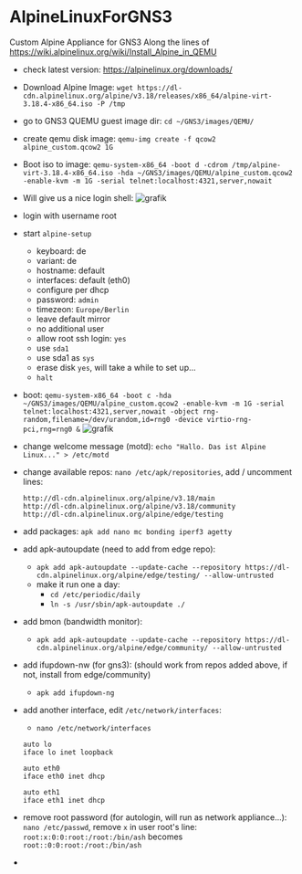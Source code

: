# AlpineLinuxForGNS3
Custom Alpine Appliance for GNS3
Along the lines of https://wiki.alpinelinux.org/wiki/Install_Alpine_in_QEMU

- check latest version: https://alpinelinux.org/downloads/
- Download Alpine Image: ```wget https://dl-cdn.alpinelinux.org/alpine/v3.18/releases/x86_64/alpine-virt-3.18.4-x86_64.iso -P /tmp```
- go to GNS3 QUEMU guest image dir: ```cd ~/GNS3/images/QEMU/```
- create qemu disk image: ```qemu-img create -f qcow2 alpine_custom.qcow2 1G```
- Boot iso to image: ```qemu-system-x86_64 -boot d -cdrom /tmp/alpine-virt-3.18.4-x86_64.iso -hda ~/GNS3/images/QEMU/alpine_custom.qcow2 -enable-kvm -m 1G -serial telnet:localhost:4321,server,nowait```
- Will give us a nice login shell: ![grafik](https://github.com/DanielBarie/AlpineLinuxForGNS3/assets/73287620/9977366c-47ab-4a3a-b32f-56d45e735c0e)
- login with username root
- start ```alpine-setup```
  - keyboard: de
  - variant: de
  - hostname: default
  - interfaces: default (eth0)
  - configure per dhcp
  - password: ```admin```
  - timezeon: ```Europe/Berlin```
  - leave default mirror
  - no additional user
  - allow root ssh login: ```yes```
  - use ```sda1```
  - use sda1 as ```sys```
  - erase disk ```yes```, will take a while to set up...
  - ```halt```
- boot: ```qemu-system-x86_64 -boot c -hda ~/GNS3/images/QEMU/alpine_custom.qcow2 -enable-kvm -m 1G -serial telnet:localhost:4321,server,nowait -object rng-random,filename=/dev/urandom,id=rng0 -device virtio-rng-pci,rng=rng0 &```
![grafik](https://github.com/DanielBarie/AlpineLinuxForGNS3/assets/73287620/96a124bf-f500-4e6d-a0e9-1ef3715c7968)

- change welcome message (motd): ```echo "Hallo. Das ist Alpine Linux..." > /etc/motd```
- change available repos: ```nano /etc/apk/repositories```, add / uncomment lines:
  ```
  http://dl-cdn.alpinelinux.org/alpine/v3.18/main
  http://dl-cdn.alpinelinux.org/alpine/v3.18/community
  http://dl-cdn.alpinelinux.org/alpine/edge/testing
  ``` 
- add packages: ```apk add nano mc bonding iperf3 agetty```
- add apk-autoupdate (need to add from edge repo):
  - ```apk add apk-autoupdate --update-cache --repository https://dl-cdn.alpinelinux.org/alpine/edge/testing/ --allow-untrusted```
  - make it run one a day:
    - ```cd /etc/periodic/daily```
    - ```ln -s /usr/sbin/apk-autoupdate ./```
- add bmon (bandwidth monitor):
  - ```apk add apk-autoupdate --update-cache --repository https://dl-cdn.alpinelinux.org/alpine/edge/community/ --allow-untrusted```
- add ifupdown-nw (for gns3): (should work from repos added above, if not, install from edge/community)
  - ```apk add ifupdown-ng```
- add another interface, edit ```/etc/network/interfaces```:
  - ```nano /etc/network/interfaces```
  ```
  auto lo
  iface lo inet loopback
  
  auto eth0
  iface eth0 inet dhcp
  
  auto eth1
  iface eth1 inet dhcp

  ```
- remove root password (for autologin, will run as network appliance...): ```nano /etc/passwd```, remove ```x``` in user root's line:
  ```root:x:0:0:root:/root:/bin/ash```
  becomes
  ```root::0:0:root:/root:/bin/ash```
- 

